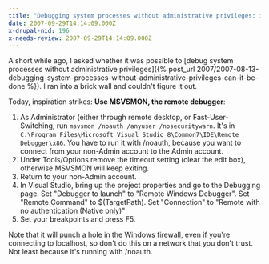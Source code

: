 ```yaml
---
title: "Debugging system processes without administrative privileges: it can be done"
date: 2007-09-29T14:14:09.000Z
x-drupal-nid: 196
x-needs-review: 2007-09-29T14:14:09.000Z
---
```

A short while ago, I asked whether it was possible to [debug system processes without administrative privileges]({% post_url 2007/2007-08-13-debugging-system-processes-without-administrative-privileges-can-it-be-done %}). I ran into a brick wall and couldn't figure it out.

Today, inspiration strikes: **Use MSVSMON, the remote debugger**:

1.  As Administrator (either through remote desktop, or Fast-User-Switching, run `msvsmon /noauth /anyuser /nosecuritywarn`. It's in `C:\Program Files\Microsoft Visual Studio 8\Common7\IDE\Remote Debugger\x86`. You have to run it with /noauth, because you want to connect from your non-Admin account to the Admin account.
2.  Under Tools/Options remove the timeout setting (clear the edit box), otherwise MSVSMON will keep exiting.
3.  Return to your non-Admin account.
4.  In Visual Studio, bring up the project properties and go to the Debugging page. Set "Debugger to launch" to "Remote Windows Debugger". Set "Remote Command" to $(TargetPath). Set "Connection" to "Remote with no authentication (Native only)"
5.  Set your breakpoints and press F5.

Note that it will punch a hole in the Windows firewall, even if you're connecting to localhost, so don't do this on a network that you don't trust. Not least because it's running with /noauth.
